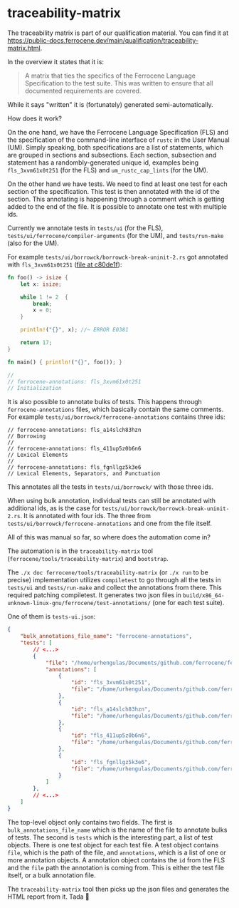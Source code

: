 <!-- SPDX-License-Identifier: MIT OR Apache-2.0 -->
<!-- SPDX-FileCopyrightText: The Ferrocene Developers -->

# traceability-matrix

The traceability matrix is part of our qualification material. You can find it at https://public-docs.ferrocene.dev/main/qualification/traceability-matrix.html.

In the overview it states that it is:

> A matrix that ties the specifics of the Ferrocene Language Specification to the test suite. This was written to ensure that all documented requirements are covered.

While it says "written" it is (fortunately) generated semi-automatically.

How does it work?

On the one hand, we have the Ferrocene Language Specification (FLS) and the specification of the command-line interface of `rustc` in the User Manual (UM). Simply speaking, both specifications are a list of statements, which are grouped in sections and subsections. Each section, subsection and statement has a randombly-generated unique id, examples being `fls_3xvm61x0t251` (for the FLS) and `um_rustc_cap_lints` (for the UM).

On the other hand we have tests. We need to find at least one test for each section of the specification. This test is then annotated with the id of the section. This annotating is happening through a comment which is getting added to the end of the file. It is possible to annotate one test with multiple ids.

Currently we annotate tests in `tests/ui` (for the FLS), `tests/ui/ferrocene/compiler-arguments` (for the UM), and `tests/run-make` (also for the UM).

For example `tests/ui/borrowck/borrowck-break-uninit-2.rs` got annotated with `fls_3xvm61x0t251` ([file at c80de1f](https://github.com/ferrocene/ferrocene/blob/c80de1fa7eecdfbe4579b13e2aaa93fb0586f9c6/tests/ui/borrowck/borrowck-break-uninit-2.rs)):

```rust
fn foo() -> isize {
    let x: isize;

    while 1 != 2  {
        break;
        x = 0;
    }

    println!("{}", x); //~ ERROR E0381

    return 17;
}

fn main() { println!("{}", foo()); }

//
// ferrocene-annotations: fls_3xvm61x0t251
// Initialization
```

It is also possible to annotate bulks of tests. This happens through `ferrocene-annotations` files, which basically contain the same comments. For example `tests/ui/borrowck/ferrocene-annotations` contains three ids:

```
// ferrocene-annotations: fls_a14slch83hzn
// Borrowing
//
// ferrocene-annotations: fls_411up5z0b6n6
// Lexical Elements
//
// ferrocene-annotations: fls_fgnllgz5k3e6
// Lexical Elements, Separators, and Punctuation
```

This annotates all the tests in `tests/ui/borrowck/` with those three ids.

When using bulk annotation, individual tests can still be annotated with additional ids, as is the case for `tests/ui/borrowck/borrowck-break-uninit-2.rs`. It is annotated with four ids. The three from `tests/ui/borrowck/ferrocene-annotations` and one from the file itself.

All of this was manual so far, so where does the automation come in?

The automation is in the `traceability-matrix` tool (`ferrocene/tools/traceability-matrix`) and `bootstrap`.

The `./x doc ferrocene/tools/traceability-matrix` (or `./x run` to be precise) implementation utilizes `compiletest` to go through all the tests in `tests/ui` and `tests/run-make` and collect the annotations from there. This required patching compiletest. It generates two json files in `build/x86_64-unknown-linux-gnu/ferrocene/test-annotations/` (one for each test suite).

One of them is `tests-ui.json`:

```json
{
    "bulk_annotations_file_name": "ferrocene-annotations",
    "tests": [
        // <...>
        {
            "file": "/home/urhengulas/Documents/github.com/ferrocene/ferrocene/tests/ui/borrowck/borrowck-break-uninit-2.rs",
            "annotations": [
                {
                    "id": "fls_3xvm61x0t251",
                    "file": "/home/urhengulas/Documents/github.com/ferrocene/ferrocene/tests/ui/borrowck/borrowck-break-uninit-2.rs"
                },
                {
                    "id": "fls_a14slch83hzn",
                    "file": "/home/urhengulas/Documents/github.com/ferrocene/ferrocene/tests/ui/borrowck/ferrocene-annotations"
                },
                {
                    "id": "fls_411up5z0b6n6",
                    "file": "/home/urhengulas/Documents/github.com/ferrocene/ferrocene/tests/ui/borrowck/ferrocene-annotations"
                },
                {
                    "id": "fls_fgnllgz5k3e6",
                    "file": "/home/urhengulas/Documents/github.com/ferrocene/ferrocene/tests/ui/borrowck/ferrocene-annotations"
                }
            ]
        },
        // <...>
    ]
}
```

The top-level object only contains two fields. The first is `bulk_annotations_file_name` which is the name of the file to annotate bulks of tests. The second is `tests` which is the interesting part, a list of test objects. There is one test object for each test file. A test object contains `file`, which is the path of the file, and `annotations`, which is a list of one or more annotation objects. A annotation object contains the `id` from the FLS and the `file` path the annotation is coming from. This is either the test file itself, or a bulk annotation file.

The `traceability-matrix` tool then picks up the json files and generates the HTML report from it. Tada 🎉
